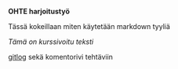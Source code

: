 **OHTE harjoitustyö**

Tässä kokeillaan miten käytetään markdown tyyliä

*Tämä on kurssivoitu teksti*

[gitlog](laskarit/viikko1/gitlog.txt) sekä komentorivi tehtäviin
